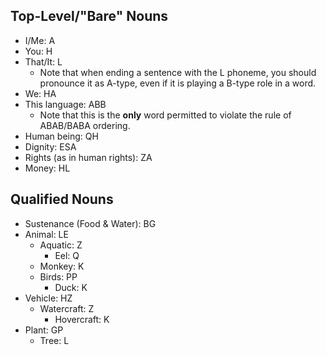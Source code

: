 ## Top-Level/"Bare" Nouns

- I/Me: A
- You: H
- That/It: L
	- Note that when ending a sentence with the L phoneme, you should pronounce it as A-type, even if it is playing a B-type role in a word.
- We: HA
- This language: ABB
	- Note that this is the **only** word permitted to violate the rule of ABAB/BABA ordering.
- Human being: QH
- Dignity: ESA
- Rights (as in human rights): ZA
- Money: HL

## Qualified Nouns

- Sustenance (Food & Water): BG
- Animal: LE
	- Aquatic: Z
		- Eel: Q
	- Monkey: K
	- Birds: PP
		- Duck: K
- Vehicle: HZ
	- Watercraft: Z
		- Hovercraft: K
- Plant: GP
	- Tree: L
